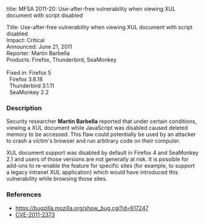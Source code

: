 title: MFSA 2011-20: Use-after-free vulnerability when viewing XUL document with script disabled

<p>
<span class="label">Title:</span>      Use-after-free vulnerability when viewing XUL document with script disabled<br/>
<span class="label">Impact:</span>     Critical<br/>
<span class="label">Announced:</span>  June 21, 2011<br/>
<span class="label">Reporter:</span>   Martin Barbella<br/>
<span class="label">Products:</span>   Firefox, Thunderbird, SeaMonkey<br/>
<br/>
<span class="label">Fixed in:</span>   Firefox 5<br/>
<span class="label">&#160;</span>      Firefox 3.6.18<br/>
<span class="label">&#160;</span>      Thunderbird 3.1.11<br/>
<span class="label">&#160;</span>      SeaMonkey 2.2<br/>
</p>


<h3>Description</h3>

<p>Security researcher <strong>Martin Barbella</strong> reported that
under certain conditions, viewing a XUL document while JavaScript was
disabled caused deleted memory to be accessed.  This flaw could
potentially be used by an attacker to crash a victim's browser and run
arbitrary code on their computer.</p>

<p class="note">XUL document support was disabled by default in
Firefox 4 and SeaMonkey 2.1 and users of those versions are not generally
at risk. It is possible for add-ons to re-enable the feature for specific
sites (for example, to support a legacy intranet XUL application) which would
have introduced this vulnerability while browsing those sites.</p>

<h3>References</h3>

<ul>
  <li><a href="https://bugzilla.mozilla.org/show_bug.cgi?id=617247">https://bugzilla.mozilla.org/show_bug.cgi?id=617247</a></li>
  <li><a class="ex-ref" href="http://cve.mitre.org/cgi-bin/cvename.cgi?name=CVE-2011-2373">CVE-2011-2373</a></li>
</ul>



